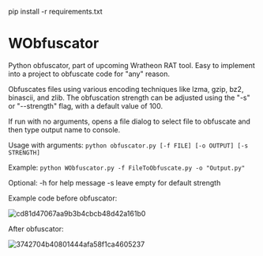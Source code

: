 pip install -r requirements.txt

# WObfuscator
Python obfuscator, part of upcoming Wratheon RAT tool. Easy to implement into a project to obfuscate code for "any" reason.

Obfuscates files using various encoding techniques like lzma, gzip, bz2, binascii, and zlib. The obfuscation strength can be adjusted using the "-s" or "--strength" flag, with a default value of 100.

If run with no arguments, opens a file dialog to select file to obfuscate and then type output name to console.

Usage with arguments: `python obfuscator.py [-f FILE] [-o OUTPUT] [-s STRENGTH]`

Example: `python WObfuscator.py -f FileToObfuscate.py -o "Output.py"`

Optional:
-h for help message
-s leave empty for default strength


Example code before obfuscator:

![cd81d47067aa9b3b4cbcb48d42a161b0](https://user-images.githubusercontent.com/54209182/227574283-3fad5f4e-1244-4934-8e61-fd661cc53cd9.png)



After obfuscator:

![3742704b40801444afa58f1ca4605237](https://user-images.githubusercontent.com/54209182/227574315-fe4dedc1-464d-4dd5-95b6-ba4eb93c80fe.png)
